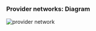 ---
---
### Provider networks: Diagram

![provider network]({{site.url}}/img/presentations/openstack-provider-network2.svg)

<!--
Sometimes a migration is not possible (too costly, licensing does not allow it, hardware dependencies, …), in this section we’ll discuss different options to integrate existing legacy apps with Openstack: pros & cons and how to do it in Openstack.
-->
<aside class="notes">

</aside>
